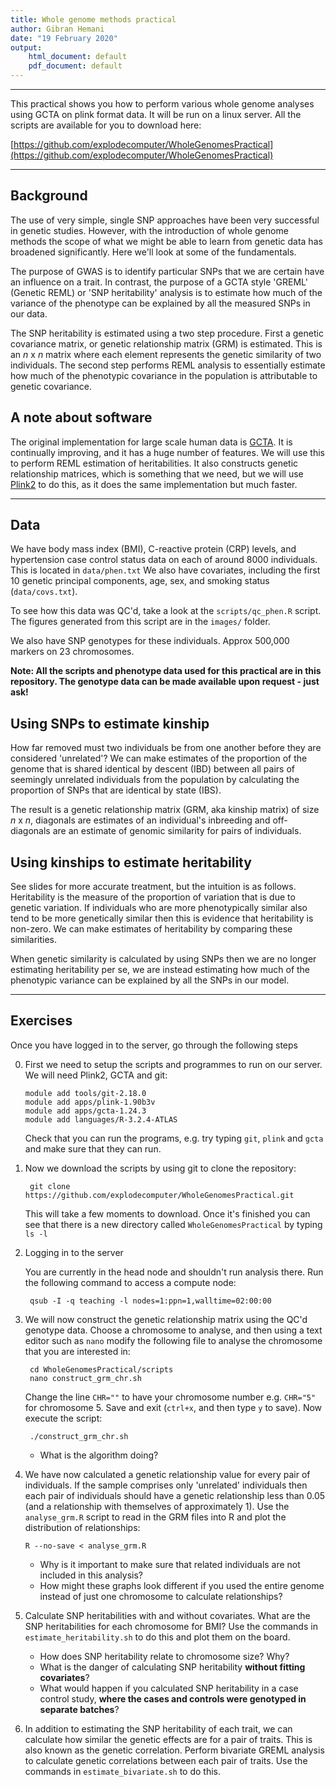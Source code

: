```yaml
---
title: Whole genome methods practical
author: Gibran Hemani
date: "19 February 2020"
output: 
    html_document: default
    pdf_document: default
---
```


* * *

This practical shows you how to perform various whole genome analyses using GCTA on plink format data. It will be run on a linux server. All the scripts are available for you to download here:

[https://github.com/explodecomputer/WholeGenomesPractical](https://github.com/explodecomputer/WholeGenomesPractical)

* * * 

## Background

The use of very simple, single SNP approaches have  been very successful in genetic studies. However, with the introduction of whole genome methods the scope of what we might be able to learn from genetic data has broadened significantly. Here we'll look at some of the fundamentals.

The purpose of GWAS is to identify particular SNPs that we are certain have an influence on a trait. In contrast, the purpose of a GCTA style 'GREML' (Genetic REML) or 'SNP heritability' analysis is to estimate how much of the variance of the phenotype can be explained by all the measured SNPs in our data.

The SNP heritability is estimated using a two step procedure. First a genetic covariance matrix, or genetic relationship matrix (GRM) is estimated. This is an *n* x *n* matrix where each element represents the genetic similarity of two individuals. The second step performs REML analysis to essentially estimate how much of the phenotypic covariance in the population is attributable to genetic covariance. 


## A note about software

The original implementation for large scale human data is [GCTA](http://www.complextraitgenomics.com/software/gcta/). It is continually improving, and it has a huge number of features. We will use this to perform REML estimation of heritabilities. It also constructs genetic relationship matrices, which is something that we need, but we will use [Plink2](https://www.cog-genomics.org/plink2/) to do this, as it does the same implementation but much faster.

* * *

## Data

We have body mass index (BMI), C-reactive protein (CRP) levels, and hypertension case control status data on each of around 8000 individuals. This is located in `data/phen.txt` We also have covariates, including the first 10 genetic principal components, age, sex, and smoking status (`data/covs.txt`).

To see how this data was QC'd, take a look at the `scripts/qc_phen.R` script. The figures generated from this script are in the `images/` folder.

We also have SNP genotypes for these individuals. Approx 500,000 markers on 23 chromosomes. 

**Note: All the scripts and phenotype data used for this practical are in this repository. The genotype data can be made available upon request - just ask!**

## Using SNPs to estimate kinship

How far removed must two individuals be from one another before they are considered 'unrelated'? We can make estimates of the proportion of the genome that is shared identical by descent (IBD) between all pairs of seemingly unrelated individuals from the population by calculating the proportion of SNPs that are identical by state (IBS). 

The result is a genetic relationship matrix (GRM, aka kinship matrix) of size *n* x *n*, diagonals are estimates of an individual's inbreeding and off-diagonals are an estimate of genomic similarity for pairs of individuals.


## Using kinships to estimate heritability

See slides for more accurate treatment, but the intuition is as follows. Heritability is the measure of the proportion of variation that is due to genetic variation. If individuals who are more phenotypically similar also tend to be more genetically similar then this is evidence that heritability is non-zero. We can make estimates of heritability by comparing these similarities.

When genetic similarity is calculated by using SNPs then we are no longer estimating heritability per se, we are instead estimating how much of the phenotypic variance can be explained by all the SNPs in our model.

* * *

## Exercises

Once you have logged in to the server, go through the following steps

0.	First we need to setup the scripts and programmes to run on our server. We will need Plink2, GCTA and git:

        module add tools/git-2.18.0
        module add apps/plink-1.90b3v
        module add apps/gcta-1.24.3
        module add languages/R-3.2.4-ATLAS
        
    Check that you can run the programs, e.g. try typing `git`, `plink` and `gcta` and make sure that they can run.

1. Now we download the scripts by using git to clone the repository:

        git clone https://github.com/explodecomputer/WholeGenomesPractical.git

	This will take a few moments to download. Once it's finished you can see that there is a new directory called `WholeGenomesPractical` by typing `ls -l`

2. Logging in to the server

    You are currently in the head node and shouldn't run analysis there. Run the following command to access a compute node:
        
        qsub -I -q teaching -l nodes=1:ppn=1,walltime=02:00:00

3. We will now construct the genetic relationship matrix using the QC'd genotype data. Choose a chromosome to analyse, and then using a text editor such as `nano` modify the following file to analyse the chromosome that you are interested in:

        cd WholeGenomesPractical/scripts
        nano construct_grm_chr.sh

    Change the line `CHR=""` to have your chromosome number e.g. `CHR="5"` for chromosome 5. Save and exit (`ctrl+x`, and then type `y` to save). Now execute the script:

        ./construct_grm_chr.sh

    - What is the algorithm doing?

4. 	We have now calculated a genetic relationship value for every pair of individuals. If the sample comprises only 'unrelated' individuals then each pair of individuals should have a genetic relationship less than 0.05 (and a relationship with themselves of approximately 1). Use the `analyse_grm.R` script to read in the GRM files into R and plot the distribution of relationships:

		R --no-save < analyse_grm.R

	- Why is it important to make sure that related individuals are not included in this analysis?
    - How might these graphs look different if you used the entire genome instead of just one chromosome to calculate relationships?

5. 	Calculate SNP heritabilities with and without covariates. What are the SNP heritabilities for each chromosome for BMI? Use the commands in `estimate_heritability.sh` to do this and plot them on the board.
    - How does SNP heritability relate to chromosome size? Why?
    - What is the danger of calculating SNP heritability **without fitting covariates**?
    - What would happen if you calculated SNP heritability in a case control study, **where the cases and controls were genotyped in separate batches**?

6. 	In addition to estimating the SNP heritability of each trait, we can calculate how similar the genetic effects are for a pair of traits. This is also known as the genetic correlation. Perform bivariate GREML analysis to calculate genetic correlations between each pair of traits. Use the commands in `estimate_bivariate.sh` to do this.
